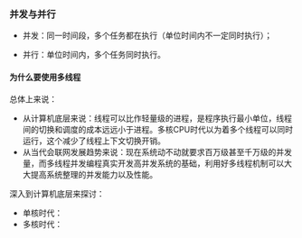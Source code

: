 ### 并发与并行

- 并发：同一时间段，多个任务都在执行（单位时间内不一定同时执行）；

- 并行：单位时间内，多个任务同时执行。

#### 为什么要使用多线程

总体上来说：

- 从计算机底层来说：线程可以比作轻量级的进程，是程序执行最小单位，线程间的切换和调度的成本远远小于进程。多核CPU时代以为着多个线程可以同时运行，这个减少了线程上下文切换开销。
- 从当代会联网发展趋势来说：现在系统动不动就要求百万级甚至千万级的并发量，而多线程并发编程真实开发高并发系统的基础，利用好多线程机制可以大大提高系统整理的并发能力以及性能。

深入到计算机底层来探讨：

- 单核时代：
- 多核时代：